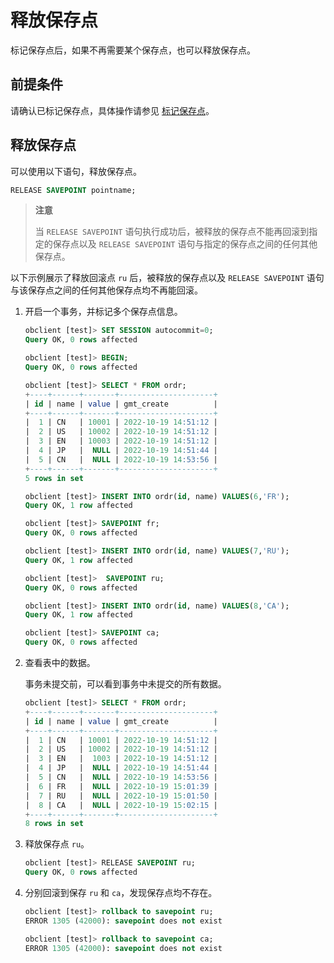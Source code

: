 # 释放保存点

标记保存点后，如果不再需要某个保存点，也可以释放保存点。

## 前提条件

请确认已标记保存点，具体操作请参见 [标记保存点](1.mark-a-savepoint-of-mysql-mode.md)。

## 释放保存点

可以使用以下语句，释放保存点。

```sql
RELEASE SAVEPOINT pointname;
```

> **注意**
>
> 当 `RELEASE SAVEPOINT` 语句执行成功后，被释放的保存点不能再回滚到指定的保存点以及 `RELEASE SAVEPOINT` 语句与指定的保存点之间的任何其他保存点。

以下示例展示了释放回滚点 `ru` 后，被释放的保存点以及 `RELEASE SAVEPOINT` 语句与该保存点之间的任何其他保存点均不再能回滚。

1. 开启一个事务，并标记多个保存点信息。

    ```sql
    obclient [test]> SET SESSION autocommit=0;
    Query OK, 0 rows affected 
    
    obclient [test]> BEGIN;
    Query OK, 0 rows affected

    obclient [test]> SELECT * FROM ordr;
    +----+------+-------+---------------------+
    | id | name | value | gmt_create          |
    +----+------+-------+---------------------+
    |  1 | CN   | 10001 | 2022-10-19 14:51:12 |
    |  2 | US   | 10002 | 2022-10-19 14:51:12 |
    |  3 | EN   | 10003 | 2022-10-19 14:51:12 |
    |  4 | JP   |  NULL | 2022-10-19 14:51:44 |
    |  5 | CN   |  NULL | 2022-10-19 14:53:56 |
    +----+------+-------+---------------------+
    5 rows in set

    obclient [test]> INSERT INTO ordr(id, name) VALUES(6,'FR');
    Query OK, 1 row affected 

    obclient [test]> SAVEPOINT fr;
    Query OK, 0 rows affected 
    
    obclient [test]> INSERT INTO ordr(id, name) VALUES(7,'RU');
    Query OK, 1 row affected 
    
    obclient [test]>  SAVEPOINT ru;
    Query OK, 0 rows affected 
    
    obclient [test]> INSERT INTO ordr(id, name) VALUES(8,'CA');
    Query OK, 1 row affected 
    
    obclient [test]> SAVEPOINT ca;
    Query OK, 0 rows affected
    ```

2. 查看表中的数据。

   事务未提交前，可以看到事务中未提交的所有数据。

   ```sql
   obclient [test]> SELECT * FROM ordr;
   +----+------+-------+---------------------+
   | id | name | value | gmt_create          |
   +----+------+-------+---------------------+
   |  1 | CN   | 10001 | 2022-10-19 14:51:12 |
   |  2 | US   | 10002 | 2022-10-19 14:51:12 |
   |  3 | EN   |  1003 | 2022-10-19 14:51:12 |
   |  4 | JP   |  NULL | 2022-10-19 14:51:44 |
   |  5 | CN   |  NULL | 2022-10-19 14:53:56 |
   |  6 | FR   |  NULL | 2022-10-19 15:01:39 |
   |  7 | RU   |  NULL | 2022-10-19 15:01:50 |
   |  8 | CA   |  NULL | 2022-10-19 15:02:15 |
   +----+------+-------+---------------------+
   8 rows in set
   ```

3. 释放保存点 `ru`。

    ```sql
    obclient [test]> RELEASE SAVEPOINT ru;
    Query OK, 0 rows affected
    ```

4. 分别回滚到保存 `ru` 和 `ca`，发现保存点均不存在。

   ```sql
   obclient [test]> rollback to savepoint ru;
   ERROR 1305 (42000): savepoint does not exist

   obclient [test]> rollback to savepoint ca;
   ERROR 1305 (42000): savepoint does not exist
   ```
